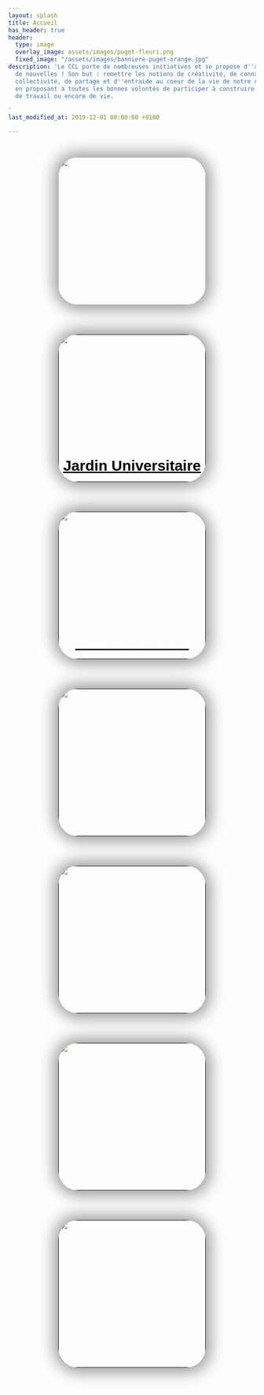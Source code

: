 ```yaml
---
layout: splash
title: Accueil
has_header: true
header:
  type: image
  overlay_image: assets/images/puget-fleuri.png
  fixed_image: "/assets/images/banniere-puget-orange.jpg"
description: 'Le CCL porte de nombreuses initiatives et se propose d''aider à en monter
  de nouvelles ! Son but : remettre les notions de créativité, de connaissance, de
  collectivité, de partage et d''entraide au coeur de la vie de notre campus universitaire
  en proposant à toutes les bonnes volontés de participer à construire leur lieu d''étude,
  de travail ou encore de vie.

'
last_modified_at: 2019-12-01 00:00:00 +0100

---
```

<script>
  if (window.netlifyIdentity) {
    window.netlifyIdentity.on("init", user => {
      if (!user) {
        window.netlifyIdentity.on("login", () => {
          document.location.href = "/admin/";
        });
      }
    });
  }
</script>


<style type="text/css" media="screen">
/* Add style rules here */
.cards-list {
  z-index: 0;
  width: 100%;
  display: flex;
  justify-content: space-around;
  flex-wrap: wrap;
}

.card {
  margin: 30px auto;
  width: 300px;
  height: 300px;
  border-radius: 40px;
  box-shadow: 5px 5px 30px 7px rgba(0,0,0,0.25), -5px -5px 30px 7px rgba(0,0,0,0.22);
  cursor: pointer;
  transition: 0.4s;
}

.card .card_image {
  width: inherit;
  height: inherit;
  border-radius: 40px;
}

.card .card_image img {
  width: inherit;
  height: inherit;
  border-radius: 40px;
  object-fit: cover;
}

.card .card_title {
  text-align: center;
  border-radius: 0px 0px 40px 40px;
  font-family: sans-serif;
  font-weight: bold;
  font-size: 30px;
  margin-top: -80px;
  height: 40px;
}

.card:hover {
  transform: scale(0.9, 0.9);
  box-shadow: 5px 5px 30px 15px rgba(0,0,0,0.25), 
    -5px -5px 30px 15px rgba(0,0,0,0.22);
}

.title-white {
  color: white;
}

.title-black {
  color: black;
}

@media all and (max-width: 500px) {
  .card-list {
    /* On small screens, we are no longer using row direction but column */
    flex-direction: column;
  }
}
</style>

<div class="cards-list">

<a href="luminy.org">
  <div class="card">
    <div class="card_image"><img src="assets/images/authors-logo/logo-ccl-nb.png" /></div>
  </div>
</a>

<a href="">
  <div class="card">
    <div class="card_image">
      <img src="assets/images/authors-logo/logo-jardin.png" />
    </div>
    <div class="card_title title-black">
      <p>Jardin Universitaire</p>
    </div>
  </div>
</a>

<a href="">
  <div class="card">
    <div class="card_image">
      <img src="assets/images/authors-logo/logo-club-sciences.jpeg" />
    </div>
    <div class="card_title title-white">
      <p>Club de Science</p>
    </div>
  </div>
</a>

<a href="">
  <div class="card">
    <div class="card_image">
      <img src="assets/images/authors-logo/allie.png" />
    </div>
  </div>
</a>

<a href="">
  <div class="card">
    <div class="card_image">
      <img src="assets/images/authors-logo/fse-transparent.png" />
    </div>
  </div>
</a>

<a href="">
  <div class="card">
    <div class="card_image">
      <img src="assets/images/authors-logo/logo-com.png" />
    </div>
  </div>
</a>

<a href="">
  <div class="card">
    <div class="card_image">
      <img src="assets/images/authors-logo/cafe-des-langues.png" />
    </div>
  </div>
</a>

</div>
